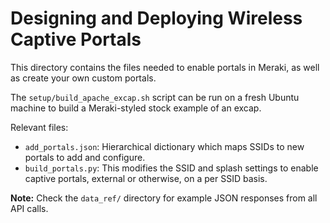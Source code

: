 # Designing and Deploying Wireless Captive Portals
This directory contains the files needed to enable portals in Meraki,
as well as create your own custom portals.

The `setup/build_apache_excap.sh` script can be run on a fresh Ubuntu
machine to build a Meraki-styled stock example of an excap.

Relevant files:
  * `add_portals.json`: Hierarchical dictionary which maps SSIDs to new portals
    to add and configure. 
  * `build_portals.py`: This modifies the SSID and splash settings to enable
    captive portals, external or otherwise, on a per SSID basis.

**Note:** Check the `data_ref/` directory for example JSON responses from all
API calls.

